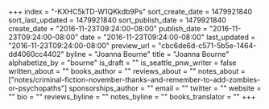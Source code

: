 +++
index = "-KXHC5kTD-W1QKkdb9Ps"
sort_create_date = 1479921840
sort_last_updated = 1479921840
sort_publish_date = 1479921840
create_date = "2016-11-23T09:24:00-08:00"
publish_date = "2016-11-23T09:24:00-08:00"
date = "2016-11-23T09:24:00-08:00"
last_updated = "2016-11-23T09:24:00-08:00"
preview_url = "cbc6de6d-c571-5b5e-1464-dd4060cc4402"
byline = "Joanna Bourne"
title = "Joanna Bourne"
alphabetize_by = "bourne"
is_draft = ""
is_seattle_pnw_writer = false
written_about = ""
books_author = ""
reviews_about = ""
notes_about = ["notes/criminal-fiction-november-thanks-and-remember-to-add-zombies-or-psychopaths"]
sponsorships_author = ""
email = ""
twitter = ""
website = ""
bio = ""
reviews_byline = ""
notes_byline = ""
books_translator = ""
+++
